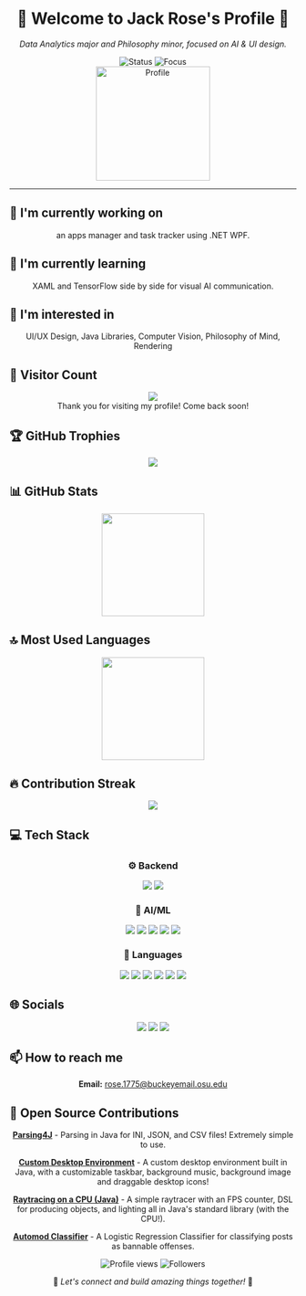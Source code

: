 <div align="center">

# 🌟 Welcome to Jack Rose's Profile 🌟

<p><em>Data Analytics major and Philosophy minor, focused on AI & UI design.</em></p>

<img src="https://img.shields.io/badge/Status-Available_for_collaboration-brightgreen" alt="Status" />
<img src="https://img.shields.io/badge/Focus-UI_Design-blue" alt="Focus" />
<br/>
<img height=200 src="https://media.licdn.com/dms/image/v2/D5603AQEBVMSw_Lf0iQ/profile-displayphoto-shrink_800_800/B56ZcaTHZ9HUAk-/0/1748492909317?e=1762387200&v=beta&t=hKlQAtOfjcWhZIOHoiO6qH6rTtcYpClgvUr1XYiOlz0" alt="Profile"/>

</div>

<hr>

## 🔭 I'm currently working on

<div align="center"><p>an apps manager and task tracker using .NET WPF.</p></div>

## 🌱 I'm currently learning

<div align="center"><p>XAML and TensorFlow side by side for visual AI communication.</p></div>

## 👀 I'm interested in

<div align="center"><p>UI/UX Design, Java Libraries, Computer Vision, Philosophy of Mind, Rendering</p></div>

## 👀 Visitor Count

<!-- ⚠️ Important: Replace 'Ra4ster' with your actual GitHub username in the URL below -->
<p align="center">
  <img src="https://img.shields.io/badge/Profile_Views-1234-blue" />
  <br>Thank you for visiting my profile! Come back soon!
</p>

## 🏆 GitHub Trophies

<!-- ⚠️ Important: Replace 'Ra4ster' with your actual GitHub username in the URL below -->
<p align="center">
  <img src="https://github-profile-trophy.vercel.app/?username=Ra4ster&theme=juicyfresh&column=7&margin-w=15&margin-h=15" />
</p>

## 📊 GitHub Stats

<!-- ⚠️ Important: Replace 'Ra4ster' with your actual GitHub username in the URL below -->
<div align="center">
  <img height="180em" src="https://github-readme-stats.vercel.app/api?username=Ra4ster&show_icons=true&theme=radical&include_all_commits=true&count_private=true"/>
</div>

## 🔝 Most Used Languages

<!-- ⚠️ Important: Replace 'Ra4ster' with your actual GitHub username in the URL below -->
<div align="center">
  <img height="180em" src="https://github-readme-stats.vercel.app/api/top-langs/?username=Ra4ster&layout=compact&langs_count=10&theme=radical"/>
</div>

## 🔥 Contribution Streak

<!-- ⚠️ Important: Replace 'Ra4ster' with your actual GitHub username in the URL below -->
<div align="center">
  <img src="https://github-readme-streak-stats.herokuapp.com/?user=Ra4ster&theme=radical&hide_border=false" />
</div>

## 💻 Tech Stack

<div align="center">

### ⚙️ Backend

<img src="https://img.shields.io/badge/-.NET-05122A?style=for-the-badge&color=4169e1"> <img src="https://img.shields.io/badge/-Spring-05122A?style=for-the-badge&color=4169e1">

### 🧠 AI/ML

<img src="https://img.shields.io/badge/-TensorFlow-05122A?style=for-the-badge&color=00CED1"> <img src="https://img.shields.io/badge/-OpenCV-05122A?style=for-the-badge&color=00CED1"> <img src="https://img.shields.io/badge/-Pandas-05122A?style=for-the-badge&color=00CED1"> <img src="https://img.shields.io/badge/-Hugging Face-05122A?style=for-the-badge&color=00CED1"> <img src="https://img.shields.io/badge/-Scikit-Learn-05122A?style=for-the-badge&color=00CED1">

### 💬 Languages

<img src="https://img.shields.io/badge/-R-05122A?style=for-the-badge&color=FFA500"> <img src="https://img.shields.io/badge/-C-05122A?style=for-the-badge&color=FFA500"> <img src="https://img.shields.io/badge/-C++-05122A?style=for-the-badge&color=FFA500"> <img src="https://img.shields.io/badge/-Java-05122A?style=for-the-badge&color=FFA500"> <img src="https://img.shields.io/badge/-Python-05122A?style=for-the-badge&color=FFA500"> <img src="https://img.shields.io/badge/-C#-05122A?style=for-the-badge&color=FFA500">

</div>

## 🌐 Socials

<div align="center">

<a href="https://github.com/Ra4ster"><img src="https://img.shields.io/badge/github-%23121011.svg?style=for-the-badge&logo=github&logoColor=white&color=9a6bdf"></a> <a href="https://www.linkedin.com/in/jack-c-rose/"><img src="https://img.shields.io/badge/linkedin-%230077B5.svg?style=for-the-badge&logo=linkedin&logoColor=white&color=df6b9a"></a> <a href="https://twitter.com/@__ra4__"><img src="https://img.shields.io/badge/Twitter-%231DA1F2.svg?style=for-the-badge&logo=Twitter&logoColor=white&color=6bdfcf"></a> 

</div>

## 📫 How to reach me

<div align="center">

**Email:** rose.1775@buckeyemail.osu.edu

</div>

## 🚀 Open Source Contributions

<div align="center">

**[Parsing4J](https://github.com/Ra4ster/Parsing4J)** - Parsing in Java for INI, JSON, and CSV files! Extremely simple to use.

**[Custom Desktop Environment](https://github.com/Ra4ster/Custom-Desktop-Environment)** - A custom desktop environment built in Java, with a customizable taskbar, background music, background image and draggable desktop icons!

**[Raytracing on a CPU (Java)](https://github.com/Ra4ster/Raytracing-in-Java-CPU-)** - A simple raytracer with an FPS counter, DSL for producing objects, and lighting all in Java's standard library (with the CPU!).

**[Automod Classifier](https://github.com/Ra4ster/Automod-Classifier)** - A Logistic Regression Classifier for classifying posts as bannable offenses.

</div>

<div align="center">

<!-- ⚠️ Important: Replace 'Ra4ster' with your actual GitHub username in the URLs below -->
<img src="https://komarev.com/ghpvc/?username=Ra4ster&style=for-the-badge&color=blueviolet" alt="Profile views"/>

<img src="https://img.shields.io/github/followers/Ra4ster?style=for-the-badge&color=ff69b4" alt="Followers"/>

<p>🌈 <i>Let's connect and build amazing things together!</i> 🚀</p>

</div>
